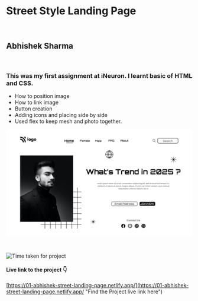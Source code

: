 # Street Style Landing Page

<br>

## Abhishek Sharma

<br>

### This was my first assignment at iNeuron. I learnt basic of HTML and CSS.

- How to position image
- How to link image
- Button creation
- Adding icons and placing side by side
- Used flex to keep mesh and photo together.
  <br>

![Street Style Landing Page](./1.png "Street Style Landing Page")

<br>

![](https://img.shields.io/badge/TIme-1--2%20Hours-brightgreen "Time taken for project")

#### Live link to the project 👇

[https://01-abhishek-street-landing-page.netlify.app/](https://01-abhishek-street-landing-page.netlify.app/ "Find the Project live link here")
<br>
